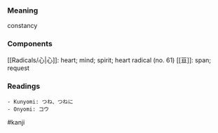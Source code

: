 ### Meaning

constancy

### Components

[[Radicals/心|心]]: heart; mind; spirit; heart radical (no. 61) [[亘]]: span; request

### Readings

```
- Kunyomi: つね、つねに
- Onyomi: コウ
```

#kanji